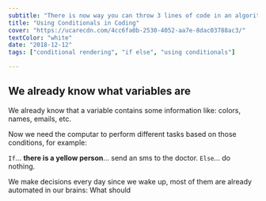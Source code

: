 ```yaml
---
subtitle: "There is now way you can throw 3 lines of code in an algorithm without have to include a conditional. It's time to guide the computer on how to make decisions!"
title: "Using Conditionals in Coding"
cover: "https://ucarecdn.com/4cc6fa0b-2530-4052-aa7e-8dac03788ac3/"
textColor: "white"
date: "2018-12-12"
tags: ["conditional rendering", "if else", "using conditionals"]

---
```


## We already know what variables are

We already know that a variable contains some information like: colors, names, emails, etc.

Now we need the computar to perform different tasks based on those conditions, for example:

`If`... **there is a yellow person**... send an sms to the doctor.
`Else`... do nothing.

We make decisions every day since we wake up, most of them are already automated in our brains: What should 
<!--stackedit_data:
eyJoaXN0b3J5IjpbLTgzMDY3MzYzOSwtMTIyNzI2NjM3MCw3Mz
A5OTgxMTZdfQ==
-->